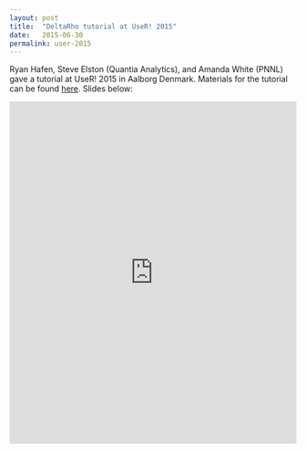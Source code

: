 ```yaml
---
layout: post
title:  "DeltaRho tutorial at UseR! 2015"
date:   2015-06-30
permalink: user-2015
---
```


Ryan Hafen, Steve Elston (Quantia Analytics), and Amanda White (PNNL) gave a tutorial at UseR! 2015 in Aalborg Denmark.  Materials for the tutorial can be found [here](http://deltarho.org/docs-UseR2015/).  Slides below:

<!--more-->

<iframe width="100%" height="600" src="http://ml.stat.purdue.edu/user2015/Tessera-aalborg-slides.html" frameborder="0" allowfullscreen></iframe>
